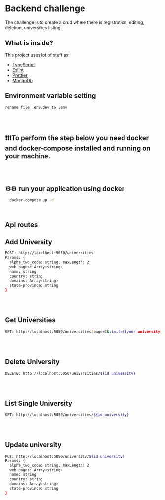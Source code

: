 # Backend challenge

The challenge is to create a crud where there is registration, editing, deletion, universities listing.

## What is inside?

This project uses lot of stuff as:

- [TypeScript](https://www.typescriptlang.org/)
- [Eslint](https://eslint.org/)
- [Prettier](https://prettier.io/)
- [MongoDb](https://www.mongodb.com/)

## Environment variable setting

```bash
rename file .env.dev to .env
```

<br/>
<br/>

## ❗❗❗To perform the step below you need docker and docker-compose installed and running on your machine.

<br/>
<br/>

## ⚙️⚙️ run your application using docker

```bash
  docker-compose up -d
```

<br/>

## Api routes

## Add University

```bash
POST: http://localhost:5050/universities
Params: {
  alpha_two_code: string, maxLength: 2
  web_pages: Array<string>
  name: string
  country: string
  domains: Array<string>
  state-province: string
}

```

<br/>
<br/>

## Get Universities

```bash
GET: http://localhost:5050/universities?page=1&limit=${your university limit}

```

<br/>
<br/>

## Delete University

```bash
DELETE: http://localhost:5050/universities/${id_university}

```

<br/>
<br/>

## List Single University

```bash
GET: http://localhost:5050/universities/${id_university}

```

<br/>
<br/>

## Update university

```bash
PUT: http://localhost:5050/university/${id_university}
Params: {
  alpha_two_code: string, maxLength: 2
  web_pages: Array<string>
  name: string
  country: string
  domains: Array<string>
  state-province: string
}

```
